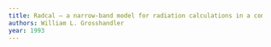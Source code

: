 ```yaml
---
title: Radcal – a narrow-band model for radiation calculations in a combustion environment
authors: William L. Grosshandler
year: 1993
---
```


